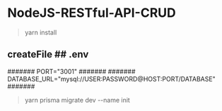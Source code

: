 # NodeJS-RESTful-API-CRUD

>  yarn install


## createFile  ##  .env
 
  ####### PORT="3001" #######
  ####### DATABASE_URL="mysql://USER:PASSWORD@HOST:PORT/DATABASE" #######

> yarn prisma migrate dev --name init

